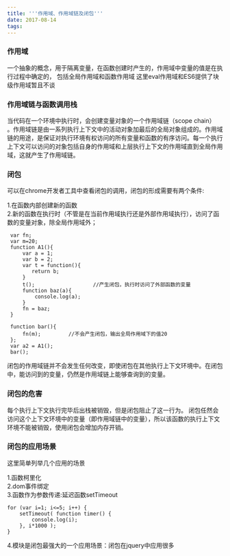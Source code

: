 ```yaml
---
title: '''作用域、作用域链及闭包'''
date: 2017-08-14
tags:
---
```


### 作用域
   一个抽象的概念，用于隔离变量，在函数创建时产生的，作用域中变量的值是在执行过程中确定的，
包括全局作用域和函数作用域
这里eval作用域和ES6提供了块级作用域暂且不谈
    
### 作用域链与函数调用栈
  当代码在一个环境中执行时，会创建变量对象的一个作用域链（scope chain） 。作用域链是由一系列执行上下文中的活动对象加最后的全局对象组成的。作用域链的用途，是保证对执行环境有权访问的所有变量和函数的有序访问。每一个执行上下文可以访问的对象包括自身的作用域和上层执行上下文的作用域直到全局作用域，这就产生了作用域链。


### 闭包
可以在chrome开发者工具中查看闭包的调用，闭包的形成需要有两个条件:

  1.在函数内部创建新的函数    
  2.新的函数在执行时（不管是在当前作用域执行还是外部作用域执行），访问了函数的变量对象，除全局作用域外；

     var fn;
     var m=20;
     function A1(){
         var a = 1;
         var b = 2;
         var t = function(){
            return b;
         }
         t();                   //产生闭包，执行时访问了外部函数的变量
         function baz(a){
             console.log(a);
         }
         fn = baz;
     }

     function bar(){
         fn(m);         //不会产生闭包，输出全局作用域下的值20
     };
     var a2 = A1();
     bar();

 闭包的作用域链并不会发生任何改变，即使闭包在其他执行上下文环境中。在闭包中，能访问到的变量，仍然是作用域链上能够查询到的变量。

### 闭包的危害
每个执行上下文执行完毕后出栈被销毁，但是闭包阻止了这一行为。
闭包任然会访问这个上下文环境中的变量（即作用域链中的变量），所以该函数的执行上下文环境不能被销毁，使用闭包会增加内存开销。


### 闭包的应用场景
这里简单列举几个应用的场景

  1.函数柯里化<br/>
  2.dom事件绑定<br/>
  3.函数作为参数传递:延迟函数setTimeout 
  
    for (var i=1; i<=5; i++) {
        setTimeout( function timer() {
            console.log(i);
        }, i*1000 );
    }
    
  4.模块是闭包最强大的一个应用场景：闭包在jquery中应用很多
